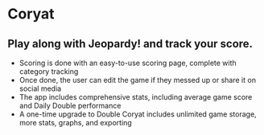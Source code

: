 # Coryat

## Play along with Jeopardy! and track your score.

- Scoring is done with an easy-to-use scoring page, complete with category tracking
- Once done, the user can edit the game if they messed up or share it on social media
- The app includes comprehensive stats, including average game score and Daily Double performance
- A one-time upgrade to Double Coryat includes unlimited game storage, more stats, graphs, and exporting
